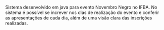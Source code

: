 Sistema desenvolvido em java para evento Novembro Negro no IFBA. No sistema é possível se increver nos dias de realização do evento e conferir as apresentações de cada dia, além de uma visão clara das inscrições realizadas.
